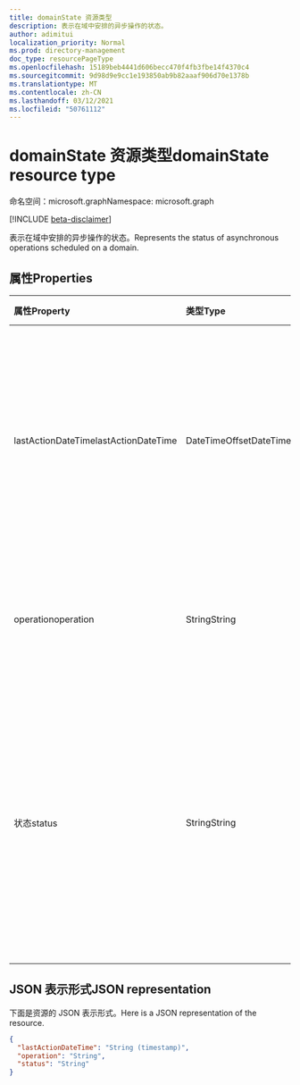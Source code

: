 ```yaml
---
title: domainState 资源类型
description: 表示在域中安排的异步操作的状态。
author: adimitui
localization_priority: Normal
ms.prod: directory-management
doc_type: resourcePageType
ms.openlocfilehash: 15189beb4441d606becc470f4fb3fbe14f4370c4
ms.sourcegitcommit: 9d98d9e9cc1e193850ab9b82aaaf906d70e1378b
ms.translationtype: MT
ms.contentlocale: zh-CN
ms.lasthandoff: 03/12/2021
ms.locfileid: "50761112"
---
```

# <a name="domainstate-resource-type"></a><span data-ttu-id="733fe-103">domainState 资源类型</span><span class="sxs-lookup"><span data-stu-id="733fe-103">domainState resource type</span></span>

<span data-ttu-id="733fe-104">命名空间：microsoft.graph</span><span class="sxs-lookup"><span data-stu-id="733fe-104">Namespace: microsoft.graph</span></span>

[!INCLUDE [beta-disclaimer](../../includes/beta-disclaimer.md)]

<span data-ttu-id="733fe-105">表示在域中安排的异步操作的状态。</span><span class="sxs-lookup"><span data-stu-id="733fe-105">Represents the status of asynchronous operations scheduled on a domain.</span></span>

## <a name="properties"></a><span data-ttu-id="733fe-106">属性</span><span class="sxs-lookup"><span data-stu-id="733fe-106">Properties</span></span>

| <span data-ttu-id="733fe-107">属性</span><span class="sxs-lookup"><span data-stu-id="733fe-107">Property</span></span>   | <span data-ttu-id="733fe-108">类型</span><span class="sxs-lookup"><span data-stu-id="733fe-108">Type</span></span> | <span data-ttu-id="733fe-109">说明</span><span class="sxs-lookup"><span data-stu-id="733fe-109">Description</span></span> |
|:---------------|:--------|:----------|
| <span data-ttu-id="733fe-110">lastActionDateTime</span><span class="sxs-lookup"><span data-stu-id="733fe-110">lastActionDateTime</span></span> | <span data-ttu-id="733fe-111">DateTimeOffset</span><span class="sxs-lookup"><span data-stu-id="733fe-111">DateTimeOffset</span></span> | <span data-ttu-id="733fe-112">上次活动发生时的时间戳。</span><span class="sxs-lookup"><span data-stu-id="733fe-112">Timestamp for when the last activity occurred.</span></span> <span data-ttu-id="733fe-113">在计划操作、异步任务启动以及操作完成时，将更新该值。</span><span class="sxs-lookup"><span data-stu-id="733fe-113">The value is updated when an operation is scheduled, the asynchronous task starts, and when the operation completes.</span></span> |
| <span data-ttu-id="733fe-114">operation</span><span class="sxs-lookup"><span data-stu-id="733fe-114">operation</span></span> | <span data-ttu-id="733fe-115">String</span><span class="sxs-lookup"><span data-stu-id="733fe-115">String</span></span> | <span data-ttu-id="733fe-116">异步操作的类型。</span><span class="sxs-lookup"><span data-stu-id="733fe-116">Type of asynchronous operation.</span></span> <span data-ttu-id="733fe-117">值可以是 *ForceDelete 或* *Verification*</span><span class="sxs-lookup"><span data-stu-id="733fe-117">The values can be *ForceDelete* or *Verification*</span></span> |
| <span data-ttu-id="733fe-118">状态</span><span class="sxs-lookup"><span data-stu-id="733fe-118">status</span></span> | <span data-ttu-id="733fe-119">String</span><span class="sxs-lookup"><span data-stu-id="733fe-119">String</span></span> | <span data-ttu-id="733fe-120">操作的当前状态。</span><span class="sxs-lookup"><span data-stu-id="733fe-120">Current status of the operation.</span></span> <br> <span data-ttu-id="733fe-121">*计划* - 操作已计划，但尚未启动。</span><span class="sxs-lookup"><span data-stu-id="733fe-121">*Scheduled* - Operation has been scheduled but has not started.</span></span> <br> <span data-ttu-id="733fe-122">*InProgress* - 任务已启动，正在进行中。</span><span class="sxs-lookup"><span data-stu-id="733fe-122">*InProgress* - Task has started and is in progress.</span></span> <br> <span data-ttu-id="733fe-123">*失败* - 操作失败。</span><span class="sxs-lookup"><span data-stu-id="733fe-123">*Failed* - Operation has failed.</span></span> |

## <a name="json-representation"></a><span data-ttu-id="733fe-124">JSON 表示形式</span><span class="sxs-lookup"><span data-stu-id="733fe-124">JSON representation</span></span>
<span data-ttu-id="733fe-125">下面是资源的 JSON 表示形式。</span><span class="sxs-lookup"><span data-stu-id="733fe-125">Here is a JSON representation of the resource.</span></span>

<!-- {
  "blockType": "resource",
  "optionalProperties": [

  ],
  "@odata.type": "microsoft.graph.domainState"
}-->

```json
{
  "lastActionDateTime": "String (timestamp)",
  "operation": "String",
  "status": "String"
}

```

<!-- uuid: 8fcb5dbc-d5aa-4681-8e31-b001d5168d79
2015-10-25 14:57:30 UTC -->
<!--
{
  "type": "#page.annotation",
  "description": "domainState resource",
  "keywords": "",
  "section": "documentation",
  "tocPath": "",
  "suppressions": []
}
-->


